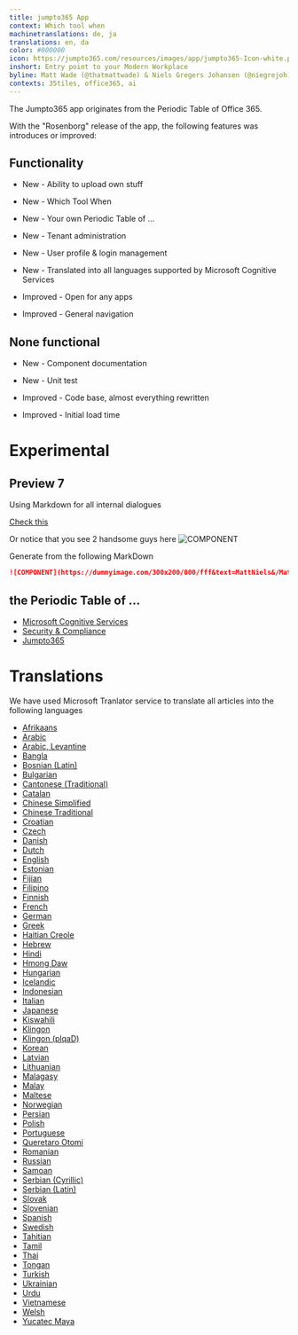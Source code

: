 ```yaml
---
title: jumpto365 App
context: Which tool when
machinetranslations: de, ja
translations: en, da
color: #000000
icon: https://jumpto365.com/resources/images/app/jumpto365-Icon-white.png
inshort: Entry point to your Modern Workplace
byline: Matt Wade (@thatmattwade) & Niels Gregers Johansen (@niegrejoh)
contexts: 35tiles, office365, ai
---
```


The Jumpto365 app originates from the Periodic Table of Office 365. 

With the "Rosenborg" release of the app, the following features was introduces or improved:

## Functionality

* New - Ability to upload own stuff

* New - Which Tool When

* New - Your own Periodic Table of …

* New - Tenant administration

* New - User profile & login management

* New - Translated into all languages supported by Microsoft Cognitive Services

* Improved - Open for any apps

* Improved - General navigation

## None functional

* New - Component documentation

* New - Unit test

* Improved - Code base, almost everything rewritten

* Improved - Initial load time

# Experimental 

## Preview 7
Using Markdown for all internal dialogues

[Check this](https://preview.app.jumpto365.com/pages/samples/page1)

Or notice that you see 2 handsome guys here
![COMPONENT](https://dummyimage.com/300x200/000/fff&text=MattNiels&/MattNiels)

Generate from the following MarkDown
```markdown
![COMPONENT](https://dummyimage.com/300x200/000/fff&text=MattNiels&/MattNiels)
```

## the Periodic Table of ...
 
- [Microsoft Cognitive Services](https://preview.app.jumpto365.com/context/ai)
- [Security & Compliance](https://preview.app.jumpto365.com/context/security-and-compliance)
- [Jumpto365](https://preview.app.jumpto365.com/context/35tiles)

# Translations
We have used Microsoft Tranlator service to translate all articles into the following languages

-  [Afrikaans](https://preview.app.jumpto365.com/tool/jumpto365/language/af)
-  [Arabic](https://preview.app.jumpto365.com/tool/jumpto365/language/ar)
-  [Arabic, Levantine](https://preview.app.jumpto365.com/tool/jumpto365/language/apc)
-  [Bangla](https://preview.app.jumpto365.com/tool/jumpto365/language/bn)
-  [Bosnian (Latin)](https://preview.app.jumpto365.com/tool/jumpto365/language/bs)
-  [Bulgarian](https://preview.app.jumpto365.com/tool/jumpto365/language/bg)
-  [Cantonese (Traditional)](https://preview.app.jumpto365.com/tool/jumpto365/language/yue)
-  [Catalan](https://preview.app.jumpto365.com/tool/jumpto365/language/ca)
-  [Chinese Simplified](https://preview.app.jumpto365.com/tool/jumpto365/language/zh-Hans)
-  [Chinese Traditional](https://preview.app.jumpto365.com/tool/jumpto365/language/zh-Hant)
-  [Croatian](https://preview.app.jumpto365.com/tool/jumpto365/language/hr)
-  [Czech](https://preview.app.jumpto365.com/tool/jumpto365/language/cs)
-  [Danish](https://preview.app.jumpto365.com/tool/jumpto365/language/da)
-  [Dutch](https://preview.app.jumpto365.com/tool/jumpto365/language/nl)
-  [English](https://preview.app.jumpto365.com/tool/jumpto365/language/en)
-  [Estonian](https://preview.app.jumpto365.com/tool/jumpto365/language/et)
-  [Fijian](https://preview.app.jumpto365.com/tool/jumpto365/language/fj)
-  [Filipino](https://preview.app.jumpto365.com/tool/jumpto365/language/fil)
-  [Finnish](https://preview.app.jumpto365.com/tool/jumpto365/language/fi)
-  [French](https://preview.app.jumpto365.com/tool/jumpto365/language/fr)
-  [German](https://preview.app.jumpto365.com/tool/jumpto365/language/de)
-  [Greek](https://preview.app.jumpto365.com/tool/jumpto365/language/el)
-  [Haitian Creole](https://preview.app.jumpto365.com/tool/jumpto365/language/ht)
-  [Hebrew](https://preview.app.jumpto365.com/tool/jumpto365/language/he)
-  [Hindi](https://preview.app.jumpto365.com/tool/jumpto365/language/hi)
-  [Hmong Daw](https://preview.app.jumpto365.com/tool/jumpto365/language/mww)
-  [Hungarian](https://preview.app.jumpto365.com/tool/jumpto365/language/hu)
-  [Icelandic](https://preview.app.jumpto365.com/tool/jumpto365/language/is)
-  [Indonesian](https://preview.app.jumpto365.com/tool/jumpto365/language/id)
-  [Italian](https://preview.app.jumpto365.com/tool/jumpto365/language/it)
-  [Japanese](https://preview.app.jumpto365.com/tool/jumpto365/language/ja)
-  [Kiswahili](https://preview.app.jumpto365.com/tool/jumpto365/language/sw)
-  [Klingon](https://preview.app.jumpto365.com/tool/jumpto365/language/tlh)
-  [Klingon (plqaD)](https://preview.app.jumpto365.com/tool/jumpto365/language/tlh-Qaak)
-  [Korean](https://preview.app.jumpto365.com/tool/jumpto365/language/ko)
-  [Latvian](https://preview.app.jumpto365.com/tool/jumpto365/language/lv)
-  [Lithuanian](https://preview.app.jumpto365.com/tool/jumpto365/language/lt)
-  [Malagasy](https://preview.app.jumpto365.com/tool/jumpto365/language/mg)
-  [Malay](https://preview.app.jumpto365.com/tool/jumpto365/language/ms)
-  [Maltese](https://preview.app.jumpto365.com/tool/jumpto365/language/mt)
-  [Norwegian](https://preview.app.jumpto365.com/tool/jumpto365/language/nb)
-  [Persian](https://preview.app.jumpto365.com/tool/jumpto365/language/fa)
-  [Polish](https://preview.app.jumpto365.com/tool/jumpto365/language/pl)
-  [Portuguese](https://preview.app.jumpto365.com/tool/jumpto365/language/pt)
-  [Queretaro Otomi](https://preview.app.jumpto365.com/tool/jumpto365/language/otq)
-  [Romanian](https://preview.app.jumpto365.com/tool/jumpto365/language/ro)
-  [Russian](https://preview.app.jumpto365.com/tool/jumpto365/language/ru)
-  [Samoan](https://preview.app.jumpto365.com/tool/jumpto365/language/sm)
-  [Serbian (Cyrillic)](https://preview.app.jumpto365.com/tool/jumpto365/language/sr-Cyrl)
-  [Serbian (Latin)](https://preview.app.jumpto365.com/tool/jumpto365/language/sr-Latn)
-  [Slovak](https://preview.app.jumpto365.com/tool/jumpto365/language/sk)
-  [Slovenian](https://preview.app.jumpto365.com/tool/jumpto365/language/sl)
-  [Spanish](https://preview.app.jumpto365.com/tool/jumpto365/language/es)
-  [Swedish](https://preview.app.jumpto365.com/tool/jumpto365/language/sv)
-  [Tahitian](https://preview.app.jumpto365.com/tool/jumpto365/language/ty)
-  [Tamil](https://preview.app.jumpto365.com/tool/jumpto365/language/ta)
-  [Thai](https://preview.app.jumpto365.com/tool/jumpto365/language/th)
-  [Tongan](https://preview.app.jumpto365.com/tool/jumpto365/language/to)
-  [Turkish](https://preview.app.jumpto365.com/tool/jumpto365/language/tr)
-  [Ukrainian](https://preview.app.jumpto365.com/tool/jumpto365/language/uk)
-  [Urdu](https://preview.app.jumpto365.com/tool/jumpto365/language/ur)
-  [Vietnamese](https://preview.app.jumpto365.com/tool/jumpto365/language/vi)
-  [Welsh](https://preview.app.jumpto365.com/tool/jumpto365/language/cy)
-  [Yucatec Maya](https://preview.app.jumpto365.com/tool/jumpto365/language/yua)